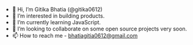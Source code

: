 - 👋 Hi, I’m Gitika Bhatia (@gitika0612)
- 👀 I’m interested in building products.
- 🌱 I’m currently learning JavaScript.
- 💞️ I’m looking to collaborate on some open source projects very soon.
- 📫 How to reach me - bhatiagitia0612@gmail.com

<!---
gitika0612/gitika0612 is a ✨ special ✨ repository because its `README.md` (this file) appears on your GitHub profile.
You can click the Preview link to take a look at your changes.
--->

